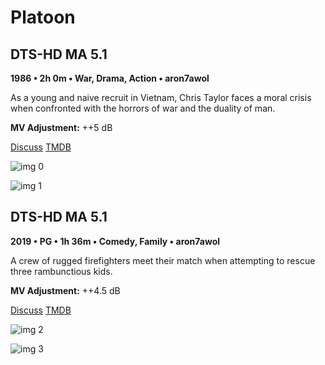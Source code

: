 # Platoon

## DTS-HD MA 5.1

**1986 • 2h 0m • War, Drama, Action • aron7awol**

As a young and naive recruit in Vietnam, Chris Taylor faces a moral crisis when confronted with the horrors of war and the duality of man.

**MV Adjustment:** ++5 dB

[Discuss](https://www.avsforum.com/threads/bass-eq-for-filtered-movies.2995212/post-58449668)  [TMDB](792)

![img 0](https://i.imgur.com/KZSGPBE.jpg)

![img 1](https://i.imgur.com/pK4sjuW.png)

## DTS-HD MA 5.1

**2019 • PG • 1h 36m • Comedy, Family • aron7awol**

A crew of rugged firefighters meet their match when attempting to rescue three rambunctious kids.

**MV Adjustment:** ++4.5 dB

[Discuss](https://www.avsforum.com/threads/bass-eq-for-filtered-movies.2995212/post-58449668)  [TMDB](554241)

![img 2](https://i.imgur.com/KZSGPBE.jpg)

![img 3](https://i.imgur.com/pK4sjuW.png)

